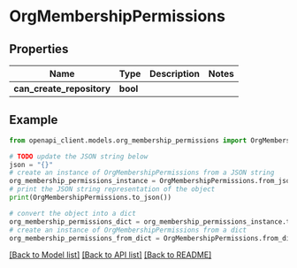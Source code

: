 # OrgMembershipPermissions


## Properties

Name | Type | Description | Notes
------------ | ------------- | ------------- | -------------
**can_create_repository** | **bool** |  | 

## Example

```python
from openapi_client.models.org_membership_permissions import OrgMembershipPermissions

# TODO update the JSON string below
json = "{}"
# create an instance of OrgMembershipPermissions from a JSON string
org_membership_permissions_instance = OrgMembershipPermissions.from_json(json)
# print the JSON string representation of the object
print(OrgMembershipPermissions.to_json())

# convert the object into a dict
org_membership_permissions_dict = org_membership_permissions_instance.to_dict()
# create an instance of OrgMembershipPermissions from a dict
org_membership_permissions_from_dict = OrgMembershipPermissions.from_dict(org_membership_permissions_dict)
```
[[Back to Model list]](../README.md#documentation-for-models) [[Back to API list]](../README.md#documentation-for-api-endpoints) [[Back to README]](../README.md)


